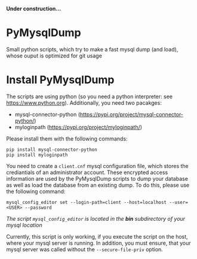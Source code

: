 **Under construction...**

# PyMysqlDump
Small python scripts, which try to make a fast mysql dump (and load), whose ouput is optimized for git usage

# Install PyMysqlDump
The scripts are using python (so you need a python interpreter: see https://www.python.org). Additionally, you need two pacakges:

* mysql-connector-python (https://pypi.org/project/mysql-connector-python/)
* myloginpath (https://pypi.org/project/myloginpath/)

Please install them with the following commands:

```
pip install mysql-connector-python
pip install myloginpath
```

You need to create a `client.cnf` mysql configuration file, which stores the crediantials of an administrator account. These encrypted access information are used by the PyMysqlDump scripts to dump your database as well as load the database from an existing dump. To do this, please use the following command:

```
mysql_config_editor set --login-path=client --host=localhost --user=<USER> --password
```
_The script `mysql_config_editor` is located in the **bin** subdirectory of your mysql location_ 

Currently, this script is only working, if you execute the script on the host, where your mysql server is running. In addition, you must ensure, that your mysql server was called without the `--secure-file-priv` option. 
